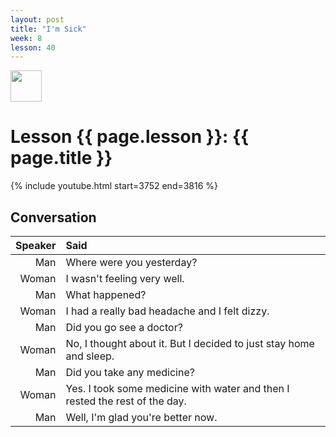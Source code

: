 ```yaml
---
layout: post
title: "I'm Sick"
week: 8
lesson: 40
---
```


<a href="/"><img src="/assets/logo.svg" width="50"></a>

# Lesson {{ page.lesson }}: {{ page.title }}

{% include youtube.html start=3752 end=3816 %}

## Conversation

Speaker | Said
---: | :---
Man | Where were you yesterday?
Woman | I wasn't feeling very well.
Man | What happened?
Woman | I had a really bad headache and I felt dizzy.
Man | Did you go see a doctor?
Woman | No, I thought about it. But I decided to just stay home and sleep.
Man | Did you take any medicine?
Woman | Yes. I took some medicine with water and then I rested the rest of the day.
Man | Well, I'm glad you're better now.
